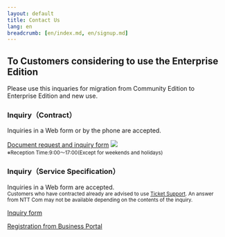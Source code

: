 ```yaml
---
layout: default
title: Contact Us
lang: en
breadcrumb: [en/index.md, en/signup.md]
---
```


## To Customers considering to use the Enterprise Edition

Please use this inquaries for migration from Community Edition to Enterprise Edition and new use.

<div class="row">
  <div class="col-sm-6 d-flex">
    <div class="card" style="flex-grow: 1;">
      <div class="card-body">
        <h3 class="card-title">Inquiry（Contract）</h3>
        <p class="card-text">Inquiries in a Web form or by the phone are accepted.</p>
        <a href="https://dm.ntt.com/en_inq_1058_01reg" class="btn btn-primary">Document request and inquiry form</a>
        <a href="tel:0120106107"><img src="{{ site.rootdir[page.lang] }}images/freedial.png"></a><br>
        <small class="text-muted">※Reception Time:9:00～17:00(Except for weekends and holidays)</small>
      </div>
    </div>
  </div>
  <div class="col-sm-6 d-flex">
    <div class="card" style="flex-grow: 1;">
      <div class="card-body">
        <h3 class="card-title">Inquiry（Service Specification）</h3>
        <p class="card-text">Inquiries in a Web form are accepted. <br><small class="text-muted">
        Customers who have contracted already are advised to use 
        <a href="https://ecl.ntt.com/en/documents/tutorials/rsts/Support/ticket/ticket.html">Ticket Support</a>. An answer from NTT Com may not be available depending on the contents of the inquiry.</small></p>
        <a href="https://support.skyway.io/hc/en-us/requests/new" class="btn btn-primary">Inquiry form</a>
      </div>
    </div>
  </div>
</div>

<a href="https://ecl.ntt.com/en/documents/tutorials/rsts/CustomerPortal/bporder.html" data-toggle="tooltip" data-placement="bottom" title="Customers already used NTT Communications Business Portal are able to start using at once.">Registration from Business Portal</a>
